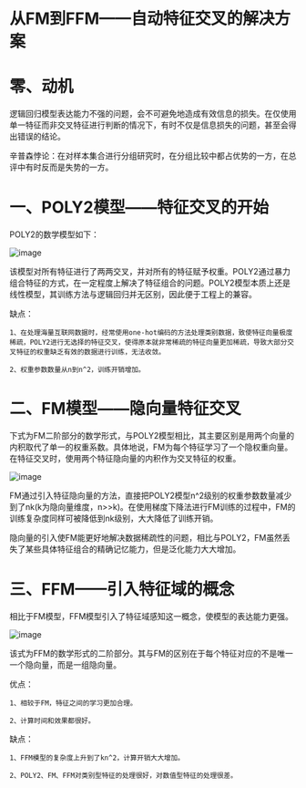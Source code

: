 # 从FM到FFM——自动特征交叉的解决方案

# 零、动机

逻辑回归模型表达能力不强的问题，会不可避免地造成有效信息的损失。在仅使用单一特征而非交叉特征进行判断的情况下，有时不仅是信息损失的问题，甚至会得出错误的结论。

辛普森悖论：在对样本集合进行分组研究时，在分组比较中都占优势的一方，在总评中有时反而是失势的一方。

# 一、POLY2模型——特征交叉的开始

POLY2的数学模型如下：

![image](https://user-images.githubusercontent.com/93982957/147383650-a3840224-dc24-4951-beeb-5dc2dd7e2600.png)

该模型对所有特征进行了两两交叉，并对所有的特征赋予权重。POLY2通过暴力组合特征的方式，在一定程度上解决了特征组合的问题。POLY2模型本质上还是线性模型，其训练方法与逻辑回归并无区别，因此便于工程上的兼容。

缺点：

    1、在处理海量互联网数据时，经常使用one-hot编码的方法处理类别数据，致使特征向量极度稀疏，POLY2进行无选择的特征交叉，使得原本就非常稀疏的特征向量更加稀疏，导致大部分交叉特征的权重缺乏有效的数据进行训练，无法收敛。
    
    2、权重参数数量从n到n^2，训练开销增加。

# 二、FM模型——隐向量特征交叉

下式为FM二阶部分的数学形式，与POLY2模型相比，其主要区别是用两个向量的内积取代了单一的权重系数。具体地说，FM为每个特征学习了一个隐权重向量。在特征交叉时，使用两个特征隐向量的内积作为交叉特征的权重。

![image](https://user-images.githubusercontent.com/93982957/147383779-d6b937ce-740e-4b26-a8cf-7128134eeb45.png)

FM通过引入特征隐向量的方法，直接把POLY2模型n^2级别的权重参数数量减少到了nk(k为隐向量维度，n>>k)。在使用梯度下降法进行FM训练的过程中，FM的训练复杂度同样可被降低到nk级别，大大降低了训练开销。

隐向量的引入使FM能更好地解决数据稀疏性的问题，相比与POLY2，FM虽然丢失了某些具体特征组合的精确记忆能力，但是泛化能力大大增加。

# 三、FFM——引入特征域的概念

相比于FM模型，FFM模型引入了特征域感知这一概念，使模型的表达能力更强。

![image](https://user-images.githubusercontent.com/93982957/147383966-4f9acbd0-372a-47fa-9ca3-37d0ff7603f4.png)

该式为FFM的数学形式的二阶部分。其与FM的区别在于每个特征对应的不是唯一一个隐向量，而是一组隐向量。

优点：

    1、相较于FM，特征之间的学习更加合理。
    
    2、计算时间和效果都很好。
    
缺点：

    1、FFM模型的复杂度上升到了kn^2，计算开销大大增加。
    
    2、POLY2、FM、FFM对类别型特征的处理很好，对数值型特征的处理很差。
    
    
